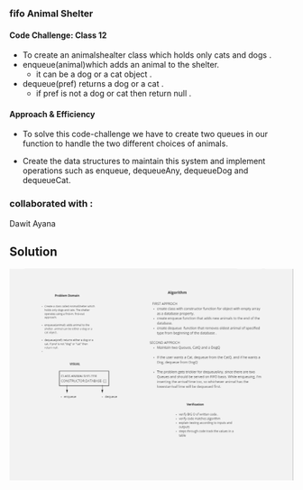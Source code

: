 ### fifo Animal Shelter

#### Code Challenge: Class 12

- To create an animalshealter class which holds only cats and dogs .
- enqueue(animal)which adds an animal to the shelter.
   - it can be a dog or a cat object .
- dequeue(pref) returns a dog or a cat .
    - if pref is not a dog or cat then return null .
#### Approach & Efficiency
- To solve this code-challenge we have to create two queues in our function to handle the two different choices of animals.

- Create the data structures to maintain this system and implement operations such as enqueue, dequeueAny, dequeueDog and dequeueCat.

### collaborated with :
   Dawit Ayana

## Solution
<!-- Embedded whiteboard image -->
![WhiteBoard](../assets/animalshelter.png)